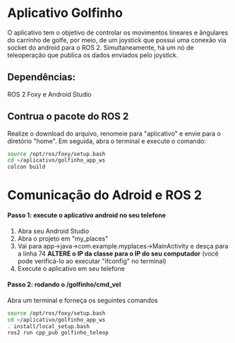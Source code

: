 # Aplicativo Golfinho

O aplicativo tem o objetivo de controlar os movimentos lineares e ângulares do carrinho de golfe, por meio, de um joystick que possui uma conexão via socket do android para o ROS 2. Simultaneamente, há um nó de teleoperação que publica os dados enviados pelo joystick.

## Dependências:
ROS 2 Foxy e Android Studio

## Contrua o pacote do ROS 2
Realize o download do arquivo, renomeie para "aplicativo" e envie para o diretório "home". Em seguida, abra o terminal e execute o comando:
```bash
source /opt/ros/foxy/setup.bash
cd ~/aplicativo/golfinho_app_ws
colcon build
```

# Comunicação do Adroid e ROS 2
#### Passo 1: execute o aplicativo android no seu telefone
1) Abra seu Android Studio
2) Abra o projeto em "my_places"
3) Vai para app->java->com.example.myplaces->MainActivity e desça para a linha 74 **ALTERE o IP da classe para o IP do seu computador** (você pode verificá-lo ao executar "ifconfig" no terminal)
4) Execute o aplicativo em seu telefone 

#### Passo 2: rodando o /golfinho/cmd_vel
Abra um terminal e forneça os seguintes comandos
```bash
source /opt/ros/foxy/setup.bash
cd ~/aplicativo/golfinho_app_ws
. install/local_setup.bash
ros2 run cpp_pub golfinho_teleop
```
